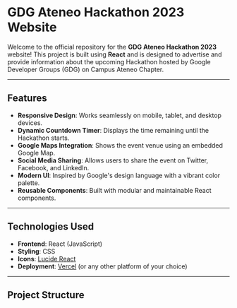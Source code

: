 # GDG Ateneo Hackathon 2023 Website

Welcome to the official repository for the **GDG Ateneo Hackathon 2023** website! This project is built using **React** and is designed to advertise and provide information about the upcoming Hackathon hosted by Google Developer Groups (GDG) on Campus Ateneo Chapter.

---

## Features
- **Responsive Design**: Works seamlessly on mobile, tablet, and desktop devices.
- **Dynamic Countdown Timer**: Displays the time remaining until the Hackathon starts.
- **Google Maps Integration**: Shows the event venue using an embedded Google Map.
- **Social Media Sharing**: Allows users to share the event on Twitter, Facebook, and LinkedIn.
- **Modern UI**: Inspired by Google's design language with a vibrant color palette.
- **Reusable Components**: Built with modular and maintainable React components.

---

## Technologies Used
- **Frontend**: React (JavaScript)
- **Styling**: CSS
- **Icons**: [Lucide React](https://lucide.dev/)
- **Deployment**: [Vercel](https://vercel.com/) (or any other platform of your choice)

---

## Project Structure
